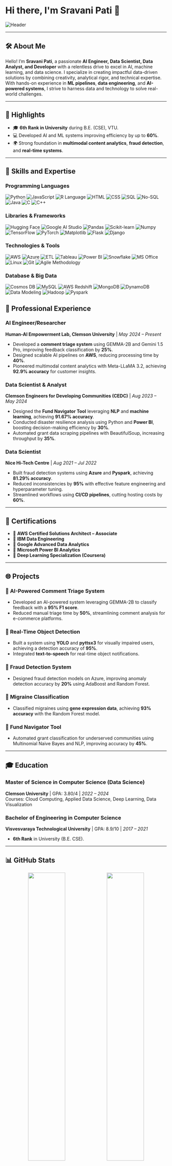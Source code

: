 # Hi there, I'm Sravani Pati 👋  
![Header](https://img.shields.io/badge/-AI%20Engineer%20|%20Data%20Scientist%20|%20Data%20Analyst-blue?style=for-the-badge&logo=python&logoColor=white)

---

## 🛠 About Me  
Hello! I’m **Sravani Pati**, a passionate **AI Engineer, Data Scientist, Data Analyst, and Developer** with a relentless drive to excel in AI, machine learning, and data science. I specialize in creating impactful data-driven solutions by combining creativity, analytical rigor, and technical expertise. With hands-on experience in **ML pipelines**, **data engineering**, and **AI-powered systems**, I strive to harness data and technology to solve real-world challenges.

---

## 🌟 Highlights  
- 🎓 **6th Rank in University** during B.E. (CSE), VTU.  
- 💻 Developed AI and ML systems improving efficiency by up to **60%**.  
- 🌍 Strong foundation in **multimodal content analytics**, **fraud detection**, and **real-time systems**.

---

## 🚀 Skills and Expertise  

### **Programming Languages**  
![Python](https://img.shields.io/badge/-Python-blue?style=flat-square&logo=python)
![JavaScript](https://img.shields.io/badge/-JavaScript-yellow?style=flat-square&logo=javascript)
![R Language](https://img.shields.io/badge/-R%20Language-blue?style=flat-square&logo=r)
![HTML](https://img.shields.io/badge/-HTML-orange?style=flat-square&logo=html5)
![CSS](https://img.shields.io/badge/-CSS-blue?style=flat-square&logo=css3)
![SQL](https://img.shields.io/badge/-SQL-lightgray?style=flat-square&logo=postgresql)
![No-SQL](https://img.shields.io/badge/-NoSQL-green?style=flat-square&logo=mongodb)
![Java](https://img.shields.io/badge/-Java-orange?style=flat-square&logo=java)
![C](https://img.shields.io/badge/-C-blue?style=flat-square&logo=c)
![C++](https://img.shields.io/badge/-C++-blueviolet?style=flat-square&logo=cplusplus)

### **Libraries & Frameworks**  
![Hugging Face](https://img.shields.io/badge/-Hugging%20Face-yellow?style=flat-square&logo=huggingface)
![Google AI Studio](https://img.shields.io/badge/-Google%20AI%20Studio-lightblue?style=flat-square&logo=google)
![Pandas](https://img.shields.io/badge/-Pandas-green?style=flat-square&logo=pandas)
![Scikit-learn](https://img.shields.io/badge/-Scikit--Learn-lightblue?style=flat-square&logo=scikit-learn)
![Numpy](https://img.shields.io/badge/-Numpy-lightgrey?style=flat-square&logo=numpy)
![TensorFlow](https://img.shields.io/badge/-TensorFlow-orange?style=flat-square&logo=tensorflow)
![PyTorch](https://img.shields.io/badge/-PyTorch-red?style=flat-square&logo=pytorch)
![Matplotlib](https://img.shields.io/badge/-Matplotlib-blue?style=flat-square)
![Flask](https://img.shields.io/badge/-Flask-lightgrey?style=flat-square&logo=flask)
![Django](https://img.shields.io/badge/-Django-darkgreen?style=flat-square&logo=django)

### **Technologies & Tools**  
![AWS](https://img.shields.io/badge/-AWS-orange?style=flat-square&logo=amazonaws)
![Azure](https://img.shields.io/badge/-Azure-blue?style=flat-square&logo=microsoftazure)
![ETL](https://img.shields.io/badge/-ETL-blue?style=flat-square)
![Tableau](https://img.shields.io/badge/-Tableau-orange?style=flat-square&logo=tableau)
![Power BI](https://img.shields.io/badge/-Power%20BI-yellow?style=flat-square&logo=powerbi)
![Snowflake](https://img.shields.io/badge/-Snowflake-blue?style=flat-square&logo=snowflake)
![MS Office](https://img.shields.io/badge/-MS%20Office-green?style=flat-square&logo=microsoftoffice)
![Linux](https://img.shields.io/badge/-Linux-red?style=flat-square&logo=linux)
![Git](https://img.shields.io/badge/-Git-orange?style=flat-square&logo=git)
![Agile Methodology](https://img.shields.io/badge/-Agile-blue?style=flat-square)

### **Database & Big Data**  
![Cosmos DB](https://img.shields.io/badge/-Cosmos%20DB-blue?style=flat-square&logo=microsoft)
![MySQL](https://img.shields.io/badge/-MySQL-blue?style=flat-square&logo=mysql)
![AWS Redshift](https://img.shields.io/badge/-AWS%20Redshift-orange?style=flat-square&logo=amazonaws)
![MongoDB](https://img.shields.io/badge/-MongoDB-green?style=flat-square&logo=mongodb)
![DynamoDB](https://img.shields.io/badge/-DynamoDB-orange?style=flat-square&logo=amazondynamodb)
![Data Modeling](https://img.shields.io/badge/-Data%20Modeling-blue?style=flat-square)
![Hadoop](https://img.shields.io/badge/-Hadoop-yellowgreen?style=flat-square&logo=apachehadoop)
![Pyspark](https://img.shields.io/badge/-Pyspark-yellow?style=flat-square)

## 💼 Professional Experience  

### **AI Engineer/Researcher**  
**Human-AI Empowerment Lab, Clemson University** | *May 2024 – Present*  
- Developed a **comment triage system** using GEMMA-2B and Gemini 1.5 Pro, improving feedback classification by **25%**.  
- Designed scalable AI pipelines on **AWS**, reducing processing time by **40%**.  
- Pioneered multimodal content analytics with Meta-LLaMA 3.2, achieving **92.9% accuracy** for customer insights.  

### **Data Scientist & Analyst**  
**Clemson Engineers for Developing Communities (CEDC)** | *Aug 2023 – May 2024*  
- Designed the **Fund Navigator Tool** leveraging **NLP** and **machine learning**, achieving **91.67% accuracy**.  
- Conducted disaster resilience analysis using Python and **Power BI**, boosting decision-making efficiency by **30%**.  
- Automated grant data scraping pipelines with BeautifulSoup, increasing throughput by **35%**.  

### **Data Scientist**  
**Nice Hi-Tech Centre** | *Aug 2021 – Jul 2022*  
- Built fraud detection systems using **Azure** and **Pyspark**, achieving **81.29% accuracy**.  
- Reduced inconsistencies by **95%** with effective feature engineering and hyperparameter tuning.  
- Streamlined workflows using **CI/CD pipelines**, cutting hosting costs by **60%**.  

---

## 📜 Certifications  
- 🏅 **AWS Certified Solutions Architect – Associate**  
- 🏅 **IBM Data Engineering**  
- 🏅 **Google Advanced Data Analytics**  
- 🏅 **Microsoft Power BI Analytics**  
- 🏅 **Deep Learning Specialization (Coursera)**  

---

## 🌐 Projects  

### 🎯 **AI-Powered Comment Triage System**  
- Developed an AI-powered system leveraging GEMMA-2B to classify feedback with a **95% F1 score**.  
- Reduced manual triage time by **50%**, streamlining comment analysis for e-commerce platforms.  

### 🎯 **Real-Time Object Detection**  
- Built a system using **YOLO** and **pyttsx3** for visually impaired users, achieving a detection accuracy of **95%**.  
- Integrated **text-to-speech** for real-time object notifications.  

### 🎯 **Fraud Detection System**  
- Designed fraud detection models on Azure, improving anomaly detection accuracy by **20%** using AdaBoost and Random Forest.  

### 🎯 **Migraine Classification**  
- Classified migraines using **gene expression data**, achieving **93% accuracy** with the Random Forest model.  

### 🎯 **Fund Navigator Tool**  
- Automated grant classification for underserved communities using Multinomial Naive Bayes and NLP, improving accuracy by **45%**.  

---

## 🎓 Education  

### **Master of Science in Computer Science (Data Science)**  
**Clemson University** | GPA: 3.80/4 | *2022 – 2024*  
Courses: Cloud Computing, Applied Data Science, Deep Learning, Data Visualization  

### **Bachelor of Engineering in Computer Science**  
**Visvesvaraya Technological University** | GPA: 8.9/10 | *2017 – 2021*  
- **6th Rank** in University (B.E. CSE).  

---

## 📊 GitHub Stats  

<div align="center">
<img src="https://github-readme-stats.vercel.app/api?username=sravani919&show_icons=true&theme=radical" width="48%">
<img src="https://github-readme-streak-stats.herokuapp.com/?user=sravani919&theme=radical" width="48%">
</div>

---

## 🌐 Let's Connect!  
<div align="center">
<a href="https://sravanipati.netlify.app"><img src="https://img.shields.io/badge/Portfolio-Visit-orange?style=for-the-badge&logo=internetexplorer"></a>
<a href="https://www.linkedin.com/in/sravani09/"><img src="https://img.shields.io/badge/LinkedIn-Connect-blue?style=for-the-badge&logo=linkedin"></a>
<a href="mailto:sravanichinni855@gmail.com"><img src="https://img.shields.io/badge/Email-Contact-red?style=for-the-badge&logo=gmail"></a>
</div>

---

## 🕶 Fun Fact  
When I'm not working on AI models or data pipelines, you can find me dancing, spending time with my dog Leo, or hiking scenic trails. My father, despite his challenges, remains my biggest inspiration, motivating me to pursue my dreams with determination and resilience.
